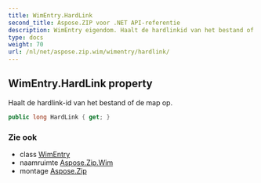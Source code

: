 ```yaml
---
title: WimEntry.HardLink
second_title: Aspose.ZIP voor .NET API-referentie
description: WimEntry eigendom. Haalt de hardlinkid van het bestand of de map op.
type: docs
weight: 70
url: /nl/net/aspose.zip.wim/wimentry/hardlink/
---
```

## WimEntry.HardLink property

Haalt de hardlink-id van het bestand of de map op.

```csharp
public long HardLink { get; }
```

### Zie ook

* class [WimEntry](../)
* naamruimte [Aspose.Zip.Wim](../../wimentry/)
* montage [Aspose.Zip](../../../)



